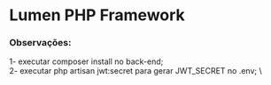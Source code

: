 # Lumen PHP Framework

### Observações:
1- executar composer install no back-end; \
2- executar php artisan jwt:secret para gerar JWT_SECRET no .env; \